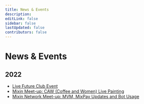 ```yaml
---
title: News & Events
description: 
editLink: false
sidebar: false
lastUpdated: false
contributors: false
---
```


# News & Events

## 2022

- [Live Future Club Event](./live-future-club-event/)
- [Mixin Meet-up: CAW (Coffee and Women) Live Painting](./mixin-meet-up-caw-coffee-and-women-live-painting/)
- [Mixin Network Meet-up: MVM, MixPay Updates and Bot Usage](./mixin-network-meet-up-mvm-mixpay-updates-and-bot-usage/)

